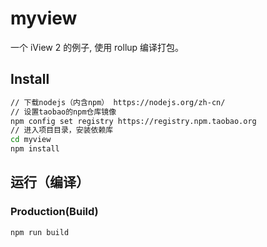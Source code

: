 # myview

一个 iView 2 的例子, 使用 rollup 编译打包。

## Install
```bash
// 下载nodejs（内含npm） https://nodejs.org/zh-cn/
// 设置taobao的npm仓库镜像
npm config set registry https://registry.npm.taobao.org
// 进入项目目录，安装依赖库
cd myview
npm install
```
## 运行（编译）
### Production(Build)
```bash
npm run build
```

